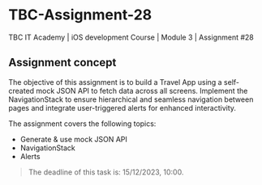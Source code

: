 # TBC-Assignment-28
TBC IT Academy | iOS development Course | Module 3 | Assignment #28

## Assignment concept

The objective of this assignment is to build a Travel App using a self-created mock JSON API to fetch data across all screens. Implement the NavigationStack to ensure hierarchical and seamless navigation between pages and integrate user-triggered alerts for enhanced interactivity.

The assignment covers the following topics: 
* Generate & use mock JSON API
* NavigationStack
* Alerts

> The deadline of this task is: 15/12/2023, 10:00. 
